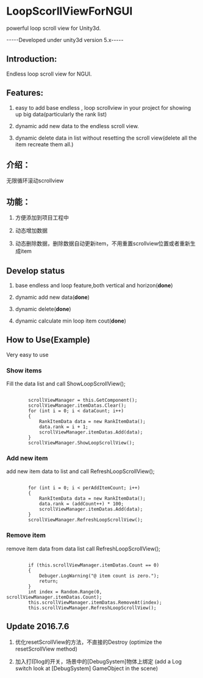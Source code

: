 # LoopScorllViewForNGUI
powerful loop scroll view for Unity3d. 

-----Developed under unity3d version 5.x-----


## Introduction:

Endless loop scroll view for NGUI.

## Features:

1. easy to add base endless , loop scrollview in your project for showing up big data(particularly the rank list)

2. dynamic add new data to the endless scroll view.


3. dynamic delete data in list without resetting the scroll view(delete all the item recreate them all.)

## 介绍：

 无限循环滚动scrollview

## 功能：
 
 1. 方便添加到项目工程中
 
 2. 动态增加数据
 
 3. 动态删除数据，删除数据自动更新item，不用重置scrollview位置或者重新生成item

## Develop status

1. base endless and loop feature,both vertical and horizon(**done**)

2. dynamic add new data(**done**)

3. dynamic delete(**done**)

4. dynamic calculate min loop item cout(**done**) 

## How to Use(Example)
Very easy to use

### Show items
Fill the data list and call ShowLoopScrollView();

<pre><code>
        scrollViewManager = this.GetComponent<LoopScrollViewManager>();
        scrollViewManager.itemDatas.Clear();
        for (int i = 0; i < dataCount; i++)
        {
            RankItemData data = new RankItemData();
            data.rank = i + 1;
            scrollViewManager.itemDatas.Add(data);
        }
        scrollViewManager.ShowLoopScrollView();
</code></pre>

### Add new item
add new item data to list and call RefreshLoopScrollView();

<pre><code>
        for (int i = 0; i < perAddItemCount; i++)
        {
            RankItemData data = new RankItemData();
            data.rank = (addCount++) * 100;
            scrollViewManager.itemDatas.Add(data);
        }
        scrollViewManager.RefreshLoopScrollView();
</code></pre>

### Remove item
remove item data from data list call RefreshLoopScrollView();

<pre><code>
        if (this.scrollViewManager.itemDatas.Count == 0)
        {
            Debuger.LogWarning("@ item count is zero.");
            return;
        }
        int index = Random.Range(0, scrollViewManager.itemDatas.Count);
        this.scrollViewManager.itemDatas.RemoveAt(index);
        this.scrollViewManager.RefreshLoopScrollView();
</code></pre>

## **Update 2016.7.6**

1. 优化resetScrollView的方法，不直接的Destroy   (optimize the resetScrollView method)

2. 加入打印log的开关，场景中的[DebugSystem]物体上绑定 (add a Log switch look at [DebugSystem] GameObject in the scene)
